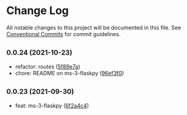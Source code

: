 # Change Log

All notable changes to this project will be documented in this file.
See [Conventional Commits](https://conventionalcommits.org) for commit guidelines.

## <small>0.0.24 (2021-10-23)</small>

* refactor: routes ([5f89e7a](https://github.com/gmahechas/erp/commit/5f89e7a))
* chore: README on ms-3-flaskpy ([96ef3f0](https://github.com/gmahechas/erp/commit/96ef3f0))





## <small>0.0.23 (2021-09-30)</small>

* feat: ms-3-flaskpy ([6f2a4c4](https://github.com/gmahechas/erp/commit/6f2a4c4))
